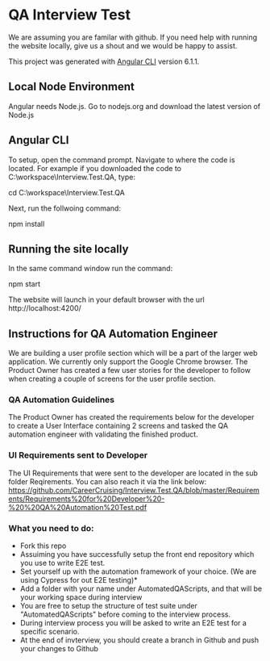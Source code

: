 # QA Interview Test

We are assuming you are familar with github. If you need help with running the website locally, give us a shout and we would be happy to assist.

This project was generated with [Angular CLI](https://github.com/angular/angular-cli) version 6.1.1.

## Local Node Environment

Angular needs Node.js. Go to nodejs.org and download the latest version of Node.js

## Angular CLI

To setup, open the command prompt. Navigate to where the code is located. For example if you downloaded the code to C:\workspace\Interview.Test.QA, type:

cd C:\workspace\Interview.Test.QA

Next, run the follwoing command:

npm install

## Running the site locally
In the same command window run the command:

npm start

The website will launch in your default browser with the url http://localhost:4200/

## Instructions for QA Automation Engineer
We are building a user profile section which will be a part of the larger web application. We currently only support the Google Chrome browser. The Product Owner has created a few user stories for the developer to follow when creating a couple of screens for the user profile section.

### QA Automation Guidelines
The Product Owner has created the requirements below for the developer to create a User Interface containing 2 screens and tasked the QA automation engineer with validating the finished product.


### UI Requirements sent to Developer
The UI Requirements that were sent to the developer are located in the sub folder Reqirements. You can also reach it via the link below: https://github.com/CareerCruising/Interview.Test.QA/blob/master/Requirements/Requirements%20for%20Developer%20-%20%20QA%20Automation%20Test.pdf

### What you need to do:
* Fork this repo
* Assuiming you have successfully setup the front end repository which you use to write E2E test.
* Set yourself up with the automation framework of your choice. (We are using Cypress for out E2E testing)*
* Add a folder with your name under AutomatedQAScripts, and that will be your working space during interview
* You are free to setup the structure of test suite under "AutomatedQAScripts" before coming to the interview process.
* During interview process you will be asked to write an E2E test for a specific scenario.
* At the end of invterview, you should create a branch in Github and push your changes to Github
